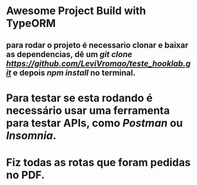 # Awesome Project Build with TypeORM

## para rodar o projeto é necessario clonar e baixar as dependencias, dê um *git clone https://github.com/LeviVromao/teste_hooklab.git* e depois *npm install* no terminal.

# Para testar se esta rodando é necessário usar uma ferramenta para testar APIs, como *Postman* ou *Insomnia*.

# Fiz todas as rotas que foram pedidas no PDF.
